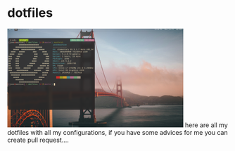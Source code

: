 # dotfiles
  <!--table-->
![screenshot](images/readme-screenshot.png)
here are all my dotfiles with all my configurations, if you have some advices for me you can create pull request....

